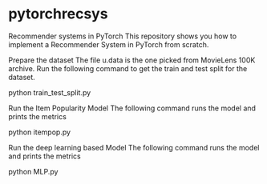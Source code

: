 # pytorchrecsys
Recommender systems in PyTorch
This repository shows you how to implement a Recommender System in PyTorch from scratch.

Prepare the dataset
The file u.data is the one picked from MovieLens 100K archive. Run the following command to get the train and test split for the dataset.

python train_test_split.py

Run the Item Popularity Model
The following command runs the model and prints the metrics

python itempop.py

Run the deep learning based Model
The following command runs the model and prints the metrics

python MLP.py

